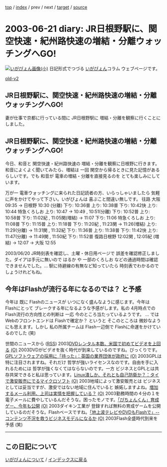 [top](https://igapyon.github.io/diary/) 
 / [index](https://igapyon.github.io/diary/2003/index.html) 
 / prev 
 / next 
 / [target](https://igapyon.github.io/diary/2003/ig030621.html) 
 / [source](https://github.com/igapyon/diary/blob/gh-pages/2003/ig030621.html.src.md) 

2003-06-21 diary: JR日根野駅に、関空快速・紀州路快速の増結・分離ウォッチングへGO!
=====================================================================================================
[![いがぴょん画像(小)](https://igapyon.github.io/diary/images/iga200306s.jpg "いがぴょん")](https://igapyon.github.io/diary/memo/memoigapyon.html) 日記形式でつづる [いがぴょん](https://igapyon.github.io/diary/memo/memoigapyon.html)コラム ウェブページです。

[old-v2](ig030621-orig.html)

## JR日根野駅に、関空快速・紀州路快速の増結・分離ウォッチングへGO!

妻が仕事で京都に行っている間に JR日根野駅に 増結・分離を観察に行くことにしました。






## JR日根野駅に、関空快速・紀州路快速の増結・分離ウォッチングへGO!


今日、和音と 関空快速・紀州路快速の 増結・分離を観察に日根野に行きます。
和音によくよく聞いてみたら、増結は 一回 関空から帰るときに見た記憶があるらしいです。でも
和音が 電車の増結・分離を直接見るのを とても楽しみにしています。

万が一 電車ウォッチングに来られた日記読者の方、いらっしゃいましたら 気軽に声をかけてやって下さい。いがぴょんは
喜ぶこと間違い無しです。
往路 大阪 09:35 → 日根野 10:30 (分離)
  下り: 10:36普
  上り: 10:38普
  下り: 10:42快
  上り: 10:44 特急くろしお
  上り: 10:47 → 10:49 , 10:51(分離)
  下り: 10:52普
  上り: 10:58普
  下り: 11:02紀 , 11:05関(増結) → 11:07
  下り: 11:06 特急くろしお
  上り: 11:08普
  下り: 11:15普
  上り: 11:18普
  下り: 11:20紀 , 11:23関 → 11:26(増結)
  上り: 11:29(分離) → 11:31関 , 11:32紀
  下り: 11:36普
  上り: 11:38普
  下り: 11:42快
  上り: 11:47(分離) → 11:49関 , 11:50紀
  下り: 11:52普
   復路日根野 12:02関 , 12:05紀 (増結) → 12:07 → 大阪 12:55


2003/06/20 JR時刻表を確認し、土曜・休日用ページで 誤差を確認修正しました。ダイアは手元に無いので
はるか や 一部のくろしお などの通過時間は確認できませんでした。… 駅に待避線の有無など知っていたら
時刻表でわかるのでしょうけれどもね。

## 今年はFlashが流行る年になるのでは？ と予感


今年は 既に Flashのニュースが いつになく盛んなように感じます。今年は Flashにとって
ブレークする年になるような予感がします。私の 4月時点でのFlash流行の方向性との判断は
一応 今のところ当たっているようです。
… では Webのフロントエンドは Flashで確定か？ というと そこのところは 微妙なようにも思えます。しかし
私の所属チームは Flash一辺倒で Flashに命運をかけているのでした (笑)



世間のニュースから ([RSS](ig030621-news.xml)) 2003[DVDレンタル本数、米国で初めてビデオを上回る](http://www.zdnet.co.jp/news/0306/20/nebt_14.html) [(O)](http://www.zdnet.co.jp/news/0306/20/nebt_14.html) 2003DVDがビデオを抜く時代が到来しているのですね。びっくりです。[GPLソフトウェアの採用に「待った」：英国の業界団体が政府に](http://japan.cnet.com/news/ent/story/0,2000047623,20055781,00.htm) [(O)](http://japan.cnet.com/news/ent/story/0,2000047623,20055781,00.htm) 2003GPLは 特に注目されますね。それだけ 哲学が強いライセンスなのです。自由を手に入れるためには 哲学が強くなくてはならないのです。一方 ビジネスとGPLとは共存共栄できると私は思っています。[Linux潰しか、それとも自己防衛か？：タイで激安販売にでるマイクロソフト](http://japan.cnet.com/news/ent/story/0,2000047623,20055782,00.htm) [(O)](http://japan.cnet.com/news/ent/story/0,2000047623,20055782,00.htm) 2003地域によって激安販売とは ビジネスとしては妥当ですが、激安ではない地域に住んでいると 嫉妬しますよね。[増加するメール利用、上司は実情を把握している？](http://japan.cnet.com/news/media/story/0,2000047715,20055841,00.htm) [(O)](http://japan.cnet.com/news/media/story/0,2000047715,20055841,00.htm) 2003勤務時間の４分の１を電子メールに費やしているんだそうな。困ったモノです。[「ぴちょんくん」育成ゲー、今年も公開](http://www.zdnet.co.jp/news/0306/20/njbt_07.html) [(O)](http://www.zdnet.co.jp/news/0306/20/njbt_07.html) 2003ダイキン工業が 登録すれば無料の育成ゲームを公開しているのだそうな。Flashベースですね。[「地上波テレビやDVDもFlashで」--コンテンツ不況を救うビジネスモデルになるか](http://japan.cnet.com/news/media/story/0,2000047715,20055881,00.htm) [(O)](http://japan.cnet.com/news/media/story/0,2000047715,20055881,00.htm) 2003Flash全盛時代到来を予感 (笑)


----------------------------------------------------------------------------------------------------

## この日記について
[いがぴょんについて](https://igapyon.github.io/diary/memo/memoigapyon.html) / [インデックスに戻る](https://igapyon.github.io/diary/idxall.html)
